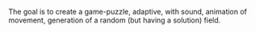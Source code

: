 The goal is to create a game-puzzle, adaptive, with sound, animation of movement, generation of a random (but having a solution) field.
